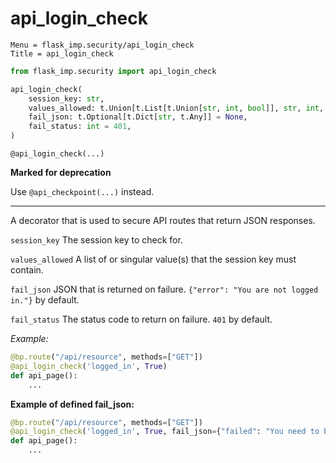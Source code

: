 # api_login_check

```
Menu = flask_imp.security/api_login_check
Title = api_login_check
```


```python
from flask_imp.security import api_login_check
```

```python
api_login_check(
    session_key: str,
    values_allowed: t.Union[t.List[t.Union[str, int, bool]], str, int, bool],
    fail_json: t.Optional[t.Dict[str, t.Any]] = None,
    fail_status: int = 401,
)
```

`@api_login_check(...)`

**Marked for deprecation**

Use `@api_checkpoint(...)` instead.

---

A decorator that is used to secure API routes that return JSON responses.

`session_key` The session key to check for.

`values_allowed` A list of or singular value(s) that the session key must contain.

`fail_json` JSON that is returned on failure. `{"error": "You are not logged in."}` by default.

`fail_status` The status code to return on failure. `401` by default.

*Example:*

```python
@bp.route("/api/resource", methods=["GET"])
@api_login_check('logged_in', True)
def api_page():
    ...
```

**Example of defined fail_json:**

```python
@bp.route("/api/resource", methods=["GET"])
@api_login_check('logged_in', True, fail_json={"failed": "You need to be logged in."})
def api_page():
    ...
```

